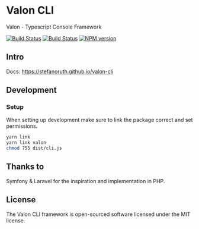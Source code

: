 # Valon CLI

Valon - Typescript Console Framework

[![Build Status](https://github.com/stefanoruth/valon-cli/workflows/Build/badge.svg)](https://github.com/stefanoruth/valon-cli/actions)
[![Build Status](https://github.com/stefanoruth/valon-cli/workflows/Docs/badge.svg)](https://stefanoruth.github.io/valon-cli)
[![NPM version](https://img.shields.io/npm/v/valon.svg)](https://www.npmjs.com/package/valon)

## Intro

Docs: https://stefanoruth.github.io/valon-cli

## Development

### Setup

When setting up development make sure to link the package correct and set permissions.

```sh
yarn link
yarn link valon
chmod 755 dist/cli.js
```

## Thanks to

Symfony & Laravel for the inspiration and implementation in PHP.

## License

The Valon CLI framework is open-sourced software licensed under the MIT license.

